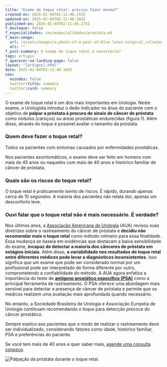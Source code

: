```yaml
---
title: "Exame de toque retal: preciso fazer mesmo?"
created-on: 2025-02-04T02:11:48.153Z
updated-on: 2025-02-04T02:11:48.164Z
published-on: 2025-02-04T02:11:48.175Z
f_destaque: false
f_especialidades: cms/especialidades/prostata.md
f_main-image:
  url: /assets/images/a-photo-of-a-pair-of-blue-latex-surgical_rxlswjegsqgu6c1t4iiikg_-q8jib2gta-ad7ohvdyfhg-1-.jpeg
  alt: ""
f_post-summary: O exame de toque retal é necessário?
tags: artigos
f_aparecer-na-landing-page: false
layout: "[artigos].html"
date: 2025-02-04T02:11:48.184Z
seo:
  noindex: false
  twitter:title: summary
  twitter:card: summary
---
```

O exame de toque retal é um dos mais importantes em Urologia. Neste exame, o Urologista introduz o dedo indicador no ânus do paciente com o objetivo de **palpar a próstata à procura de sinais de câncer de próstata** como nódulos (caroços) ou áreas prostáticas endurecidas (figura 1). Além disso, através do toque é possível avaliar o tamanho da próstata. 

### Quem deve fazer o toque retal? 

Todos os pacientes com sintomas causados por enfermidades prostáticas.  

Nos pacientes assintomáticos, o exame deve ser feito em homens com mais de 45 anos ou naqueles com mais de 40 anos e histórico familiar de câncer de próstata.

### Quais são os riscos do toque retal? 

O toque retal é praticamente isento de riscos. É rápido, durando apenas cerca de 10 segundos. A maioria dos pacientes não relata dor, apenas um desconforto leve.

### Ouvi falar que o toque retal não é mais necessário. É verdade?

Nos últimos anos, a [Associação Americana de Urologia](https://www.auanet.org/) (AUA) revisou suas diretrizes sobre o rastreamento do câncer de próstata e **decidiu não recomendar mais o toque retal** como método rotineiro para essa finalidade. Essa mudança se baseia em evidências que destacam a baixa sensibilidade do exame, **incapaz de detectar a maioria dos cânceres de próstata em estágios iniciais**. Além disso, **a variabilidade nos resultados do toque retal entre diferentes médicos pode levar a diagnósticos inconsistentes**. Isso significa que um exame que pode ser considerado normal por um profissional pode ser interpretado de forma diferente por outro, comprometendo a confiabilidade do método.
A AUA agora enfatiza a importância do teste de **[antígeno prostático específico (PSA)](https://uroconsult.com.br/artigos/o-exame-de-psa/)** como a principal ferramenta de rastreamento. O PSA oferece uma abordagem mais sensível para detectar a presença de câncer de próstata e permite que os médicos realizem uma avaliação mais aprofundada quando necessário. 

No entanto, a Sociedade Brasileira de Urologia e Associação Européia de Urologia continuam recomendando o toque para detecção precoce do câncer prostático.

Sempre explico aos pacientes que o modo de realizar o rastreamento deve ser individualizado, considerando fatores como idade, histórico familiar, PSA e preferências do paciente. 

Se você tem mais de 40 anos e quer saber mais, [agende uma consulta conosco](https://web.whatsapp.com/send/?phone=5592981270310).

![Palpação da próstata durante o toque retal.](/assets/images/palpação-da-próstata-durante-o-toque-retal.png "Palpação da próstata durante o toque retal.")